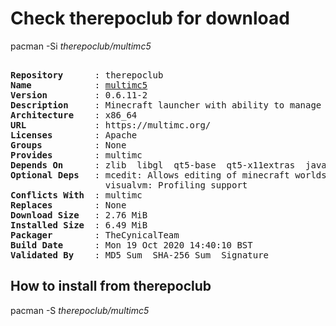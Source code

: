 # Check therepoclub for download

        
pacman -Si *therepoclub/multimc5*

<div class="highlight"><pre class="highlight"><text>
<b>Repository</b>      : therepoclub
<b>Name</b>            : <a href='../../x86_64/multimc5-0.6.11-2-x86_64.pkg.tar.zst'>multimc5</a>
<b>Version</b>         : 0.6.11-2
<b>Description</b>     : Minecraft launcher with ability to manage multiple instances.
<b>Architecture</b>    : x86_64
<b>URL</b>             : https://multimc.org/
<b>Licenses</b>        : Apache
<b>Groups</b>          : None
<b>Provides</b>        : multimc
<b>Depends On</b>      : zlib  libgl  qt5-base  qt5-x11extras  java-runtime  qt5-svg  xorg-xrandr
<b>Optional Deps</b>   : mcedit: Allows editing of minecraft worlds
                  visualvm: Profiling support
<b>Conflicts With</b>  : multimc
<b>Replaces</b>        : None
<b>Download Size</b>   : 2.76 MiB
<b>Installed Size</b>  : 6.49 MiB
<b>Packager</b>        : TheCynicalTeam <wayne6324@gmail.com>
<b>Build Date</b>      : Mon 19 Oct 2020 14:40:10 BST
<b>Validated By</b>    : MD5 Sum  SHA-256 Sum  Signature
</text></pre></div>

## How to install from therepoclub

        
pacman -S *therepoclub/multimc5*
